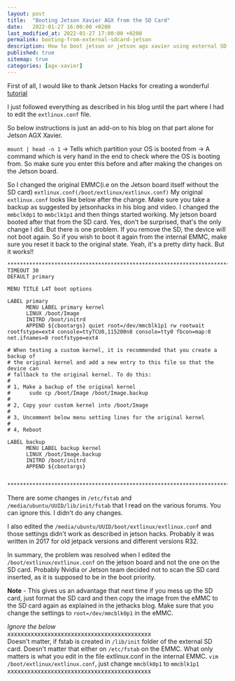 ```yaml
---
layout: post
title:  "Booting Jetson Xavier AGX from the SD Card"
date:   2022-01-27 16:00:00 +0200
last_modified_at: 2022-01-27 17:00:00 +0200
permalink: booting-from-external-sdcard-jetson
description: How to boot jetson or jetson agx xavier using external SD card.
published: true
sitemap: true
categories: [agx-xavier]  
---
```


First of all, I would like to thank Jetson Hacks for creating a wonderful [tutorial](https://www.jetsonhacks.com/2017/01/26/run-jetson-tx1-sd-card/)

I just followed everything as described in his blog until the part where I had to edit the `extlinux.conf` file. 

So below instructions is just an add-on to his blog on that part alone for Jetson AGX Xavier.

`mount | head -n 1` -> Tells which partition your OS is booted from -> A command which is very hand in the end to check where the OS is booting from. So make 
sure you enter this before and after making the changes on the Jetson board.

So I changed the original EMMC(i.e on the Jetson board itself without the SD card) `extlinux.conf(/boot/extlinux/extlinux.conf)` 
My original `extlinux.conf` looks like below after the change. Make sure you take a backup as suggested by jetsonhacks in his blog and video. I changed the `mmbclk0p1` to `mmbclk1p1` and then things started working. My jetson board booted after that from the SD card. Yes, don't be surprised, that's the only change I did. But there is one problem. If you remove the SD, the device will not boot again. So if you wish to boot it again from the internal EMMC, make sure you reset it back to the original state. Yeah, it's a pretty dirty hack. But it works!!

```
**************************************************************************************************************************************
TIMEOUT 30
DEFAULT primary

MENU TITLE L4T boot options

LABEL primary
      MENU LABEL primary kernel
      LINUX /boot/Image
      INITRD /boot/initrd
      APPEND ${cbootargs} quiet root=/dev/mmcblk1p1 rw rootwait rootfstype=ext4 console=ttyTCU0,115200n8 console=tty0 fbcon=map:0 net.ifnames=0 rootfstype=ext4

# When testing a custom kernel, it is recommended that you create a backup of
# the original kernel and add a new entry to this file so that the device can
# fallback to the original kernel. To do this:
#
# 1, Make a backup of the original kernel
#      sudo cp /boot/Image /boot/Image.backup
#
# 2, Copy your custom kernel into /boot/Image
#
# 3, Uncomment below menu setting lines for the original kernel
#
# 4, Reboot

LABEL backup
      MENU LABEL backup kernel
      LINUX /boot/Image.backup
      INITRD /boot/initrd
      APPEND ${cbootargs}


**************************************************************************************************************************************
```

There are some changes in `/etc/fstab` and `/media/ubuntu/UUID/lib/init/fstab` that I read on the various forums.
You can ignore this. I didn't do any changes. 

I also edited the `/media/ubuntu/UUID/boot/extlinux/extlinux.conf` and those settings didn't work as described in jetson hacks. Probably it was written in 2017
for old jetpack versions and different versions R32. 

In summary, the problem was resolved when I edited the `/boot/extlinux/extlinux.conf` on the jetson board and not the one on the SD card. Probably Nvidia or Jetson team decided not to scan the SD card inserted, as it is supposed to be in the boot priority.

**Note** - This gives us an advantage that next time if you mess up the SD card, just format the SD card and then copy the image from the eMMC to the SD card again as explained in the jethacks blog. Make sure that you change the settings to `root=/dev/mmcblk0p1` in the eMMC.


_Ignore the below_ \
xxxxxxxxxxxxxxxxxxxxxxxxxxxxxxxxxxxxxxxxxxx\
Doesn't matter, if fstab is created in `/lib/init` folder of the external SD card. Doesn't matter that either on `/etc/fstab` on the EMMC.
What only matters is what you edit in the file extlinux.conf in the internal EMMC. `vim /boot/extlinux/extlinux.conf`, just change `mmcblk0p1` to `mmcblk1p1` \
xxxxxxxxxxxxxxxxxxxxxxxxxxxxxxxxxxxxxxxxxxx
